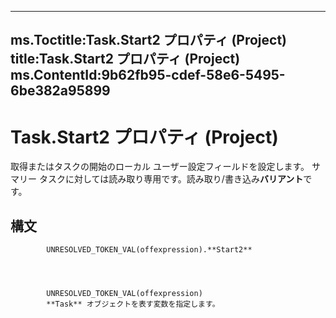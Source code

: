 

---
ms.Toctitle:Task.Start2 プロパティ (Project)
title:Task.Start2 プロパティ (Project)
ms.ContentId:9b62fb95-cdef-58e6-5495-6be382a95899
---
# Task.Start2 プロパティ (Project)




取得またはタスクの開始のローカル ユーザー設定フィールドを設定します。 サマリー タスクに対しては読み取り専用です。読み取り/書き込み**バリアント**です。

## 構文

            UNRESOLVED_TOKEN_VAL(offexpression).**Start2**




            UNRESOLVED_TOKEN_VAL(offexpression)
            **Task** オブジェクトを表す変数を指定します。




